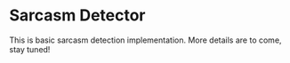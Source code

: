 # Sarcasm Detector

This is basic sarcasm detection implementation. More details are to come, stay tuned!
